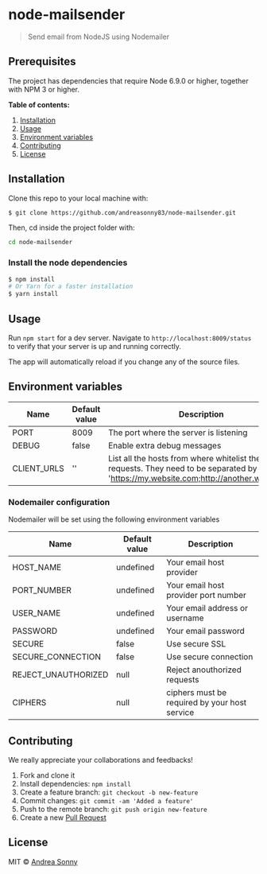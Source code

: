 # node-mailsender

> Send email from NodeJS using Nodemailer

## Prerequisites

The project has dependencies that require Node 6.9.0 or higher, together
with NPM 3 or higher.

**Table of contents:**

1. [Installation](#installation)
1. [Usage](#usage)
1. [Environment variables](#environment-variables)
1. [Contributing](#contributing)
1. [License](#license)

## Installation

Clone this repo to your local machine with:

```sh
$ git clone https://github.com/andreasonny83/node-mailsender.git
```

Then, cd inside the project folder with:

```sh
cd node-mailsender
```

### Install the node dependencies

```sh
$ npm install
# Or Yarn for a faster installation
$ yarn install
```

## Usage

Run `npm start` for a dev server.
Navigate to `http://localhost:8009/status` to verify that
your server is up and running correctly.

The app will automatically reload if you change any of the source files.

## Environment variables

Name  | Default value | Description
--- | --- | ---
PORT | 8009 | The port where the server is listening
DEBUG | false | Enable extra debug messages
CLIENT_URLS | '' | List all the hosts from where whitelist the coming requests. They need to be separated by `;` Eg. 'https://my.website.com;http://another.website.io'

### Nodemailer configuration

Nodemailer will be set using the following environment variables

Name  | Default value | Description
--- | --- | ---
HOST_NAME | undefined | Your email host provider
PORT_NUMBER | undefined | Your email host provider port number
USER_NAME | undefined | Your email address or username
PASSWORD | undefined | Your email password
SECURE | false | Use secure SSL
SECURE_CONNECTION | false | Use secure connection
REJECT_UNAUTHORIZED | null | Reject anouthorized requests
CIPHERS | null | ciphers must be required by your host service

## Contributing

We really appreciate your collaborations and feedbacks!

1.  Fork and clone it
1.  Install dependencies: `npm install`
1.  Create a feature branch: `git checkout -b new-feature`
1.  Commit changes: `git commit -am 'Added a feature'`
1.  Push to the remote branch: `git push origin new-feature`
1.  Create a new [Pull Request](https://github.com/andreasonny83/node-mailsender/pull/new/master)


## License

MIT © [Andrea Sonny](https://andreasonny.mit-license.org/@2017)
